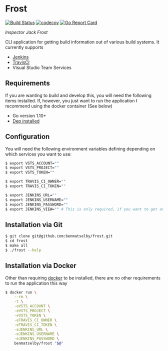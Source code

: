 # Frost

[![Build Status](https://travis-ci.org/benmatselby/frost.png?branch=master)](https://travis-ci.org/benmatselby/frost)
[![codecov](https://codecov.io/gh/benmatselby/frost/branch/master/graph/badge.svg)](https://codecov.io/gh/benmatselby/frost)
[![Go Report Card](https://goreportcard.com/badge/github.com/benmatselby/frost?style=flat-square)](https://goreportcard.com/report/github.com/benmatselby/frost)

_Inspector Jack Frost_

CLI application for getting build information out of various build systems. It currently supports

* [Jenkins](http://jenkins.io)
* [TravisCI](https://travis-ci.org)
* Visual Studio Team Services

## Requirements

If you are wanting to build and develop this, you will need the following items installed. If, however, you just want to run the application I recommend using the docker container (See below)

* Go version 1.10+
* [Dep installed](https://github.com/golang/dep)

## Configuration

You will need the following environment variables defining depending on which services you want to use:

```bash
$ export VSTS_ACCOUNT=""
$ export VSTS_PROJECT=""
$ export VSTS_TOKEN=""

$ export TRAVIS_CI_OWNER=""
$ export TRAVIS_CI_TOKEN=""

$ export JENKINS_URL=""
$ export JENKINS_USERNAME=""
$ export JENKINS_PASSWORD=""
$ export JENKINS_VIEW="" # This is only required, if you want to get an overview of Jenkins from a defined "view"
```

## Installation via Git

```bash
$ git clone git@github.com:benmatselby/frost.git
$ cd frost
$ make all
$ ./frost --help
```

## Installation via Docker

Other than requiring [docker](http://docker.com) to be installed, there are no other requirements to run the application this way

```bash
$ docker run \
    --rm \
    -t \
    -eVSTS_ACCOUNT \
    -eVSTS_PROJECT \
    -eVSTS_TOKEN \
    -eTRAVIS_CI_OWNER \
    -eTRAVIS_CI_TOKEN \
    -eJENKINS_URL \
    -eJENKINS_USERNAME \
    -eJENKINS_PASSWORD \
    benmatselby/frost "$@"
```
